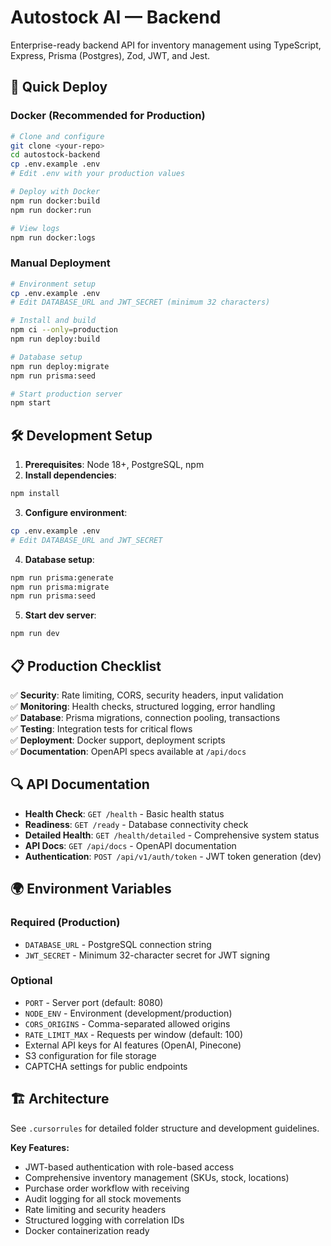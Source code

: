 # Autostock AI — Backend

Enterprise-ready backend API for inventory management using TypeScript, Express, Prisma (Postgres), Zod, JWT, and Jest.

## 🚀 Quick Deploy

### Docker (Recommended for Production)
```bash
# Clone and configure
git clone <your-repo>
cd autostock-backend
cp .env.example .env
# Edit .env with your production values

# Deploy with Docker
npm run docker:build
npm run docker:run

# View logs
npm run docker:logs
```

### Manual Deployment
```bash
# Environment setup
cp .env.example .env
# Edit DATABASE_URL and JWT_SECRET (minimum 32 characters)

# Install and build
npm ci --only=production
npm run deploy:build

# Database setup
npm run deploy:migrate
npm run prisma:seed

# Start production server
npm start
```

## 🛠️ Development Setup

1) **Prerequisites**: Node 18+, PostgreSQL, npm
2) **Install dependencies**:
```bash
npm install
```
3) **Configure environment**:
```bash
cp .env.example .env
# Edit DATABASE_URL and JWT_SECRET
```
4) **Database setup**:
```bash
npm run prisma:generate
npm run prisma:migrate
npm run prisma:seed
```
5) **Start dev server**:
```bash
npm run dev
```

## 📋 Production Checklist

✅ **Security**: Rate limiting, CORS, security headers, input validation  
✅ **Monitoring**: Health checks, structured logging, error handling  
✅ **Database**: Prisma migrations, connection pooling, transactions  
✅ **Testing**: Integration tests for critical flows  
✅ **Deployment**: Docker support, deployment scripts  
✅ **Documentation**: OpenAPI specs available at `/api/docs`  

## 🔍 API Documentation

- **Health Check**: `GET /health` - Basic health status
- **Readiness**: `GET /ready` - Database connectivity check  
- **Detailed Health**: `GET /health/detailed` - Comprehensive system status
- **API Docs**: `GET /api/docs` - OpenAPI documentation
- **Authentication**: `POST /api/v1/auth/token` - JWT token generation (dev)

## 🌍 Environment Variables

### Required (Production)
- `DATABASE_URL` - PostgreSQL connection string
- `JWT_SECRET` - Minimum 32-character secret for JWT signing

### Optional
- `PORT` - Server port (default: 8080)
- `NODE_ENV` - Environment (development/production)
- `CORS_ORIGINS` - Comma-separated allowed origins
- `RATE_LIMIT_MAX` - Requests per window (default: 100)
- External API keys for AI features (OpenAI, Pinecone)
- S3 configuration for file storage
- CAPTCHA settings for public endpoints

## 🏗️ Architecture

See `.cursorrules` for detailed folder structure and development guidelines.

**Key Features:**
- JWT-based authentication with role-based access
- Comprehensive inventory management (SKUs, stock, locations)
- Purchase order workflow with receiving
- Audit logging for all stock movements
- Rate limiting and security headers
- Structured logging with correlation IDs
- Docker containerization ready

